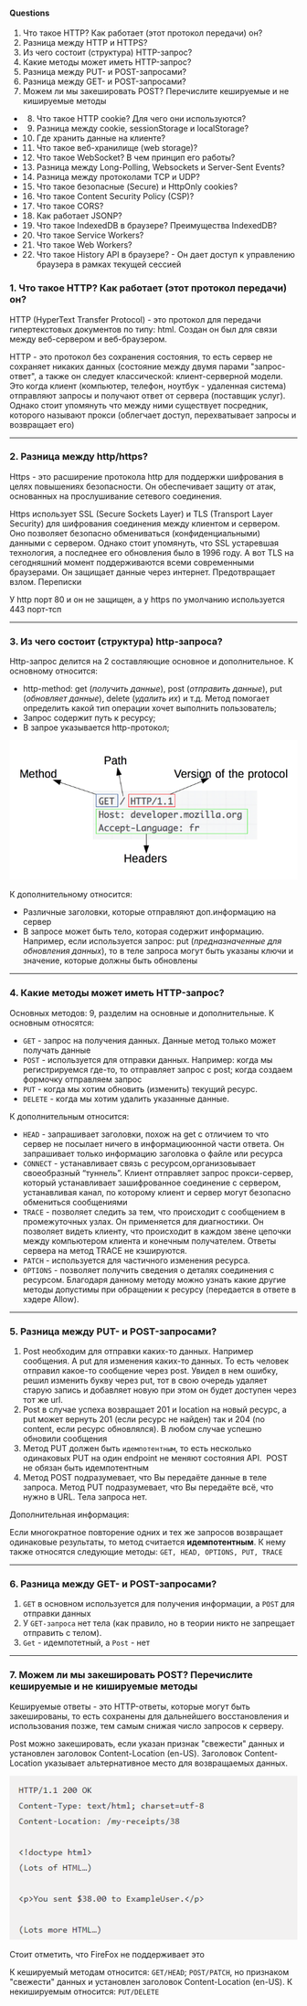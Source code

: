 #### Questions

1. Что такое HTTP? Как работает (этот протокол передачи) он?
2. Разница между HTTP и HTTPS?
3. Из чего состоит (структура) HTTP-запрос?
4. Какие методы может иметь HTTP-запрос?
5. Разница между PUT- и POST-запросами?
6. Разница между GET- и POST-запросами?
7. Можем ли мы закешировать POST? Перечислите кешируемые и не кишируемые методы

- 8. Что такое HTTP cookie? Для чего они используются?
- 9. Разница между cookie, sessionStorage и localStorage?
- 10. Где хранить данные на клиенте?
- 11. Что такое веб-хранилище (web storage)?
- 12. Что такое WebSocket? В чем принцип его работы?
- 13. Разница между Long-Polling, Websockets и Server-Sent Events?
- 14. Разница между протоколами TCP и UDP?
- 15. Что такое безопасные (Secure) и HttpOnly cookies?
- 16. Что такое Content Security Policy (CSP)?
- 17. Что такое CORS?
- 18. Как работает JSONP?
- 19. Что такое IndexedDB в браузере? Преимущества IndexedDB?
- 20. Что такое Service Workers?
- 21. Что такое Web Workers?
- 22. Что такое History API в браузере? - Он дает доступ к управлению браузера в рамках текущей сессией

### 1. Что такое HTTP? Как работает (этот протокол передачи) он?

HTTP (HyperText Transfer Protocol) - это протокол для передачи гипертекстовых документов по типу:
html. Создан он был для связи между веб-сервером и веб-браузером. <br/>

HTTP - это протокол без сохранения состояния, то есть сервер не сохраняет никаких данных (состояние
между двумя парами "запрос-ответ", а также он следует классической: клиент-серверной модели. Это когда клиент (компьютер, телефон, ноутбук - удаленная система) отправляют запросы и получают ответ от сервера (поставщик услуг). Однако стоит упомянуть что между ними существует посредник, которого называют прокси (облегчает доступ, перехватывает запросы и возвращает его)

---

### 2. Разница между http/https?

Https - это расширение протокола http для поддержки шифрования в целях повышениях безопасности. Он обеспечивает защиту от атак, основанных на прослушивание сетевого соединения. 

Https использует SSL (Secure Sockets Layer) и TLS (Transport Layer Security) для шифрования соединения между клиентом и сервером. Оно позволяет безопасно обмениваться (конфиденциальными) данными с сервером. Однако стоит упомянуть, что SSL устаревшая технология, а последнее его обновления было в 1996 году. А вот TLS на сегодняшний момент поддерживаются всеми современными браузерами. Он защищает данные через интернет. Предотвращает взлом. Переписки

У http порт 80 и он не защищен, а у https по умолчанию используется 443 порт-тсп

---

### 3. Из чего состоит (структура) http-запроса?

Http-запрос делится на 2 составляющие основное и дополнительное. К основному относится:

- http-method: get (_получить данные_), post (_отправить данные_), put (_обновляет данные_), delete (_удалить их_) и т.д. Метод помогает определить какой тип операции хочет выполнить пользователь;
- Запрос содержит путь к ресурсу;
- В запрое указывается http-протокол;

<img src="./assets/http.png" alt="Здесь находится модуль http-запроса">

К дополнительному относится:

- Различные заголовки, которые отправляют доп.информацию на сервер
- В запросе может быть тело, которая содержит информацию. Например, если используется запрос: put (_предназначенные для обновления данных_), то в теле запроса могут быть указаны ключи и значение, которые должны быть обновлены

---

### 4. Какие методы может иметь HTTP-запрос?

Основных методов: 9, разделим на основные и дополнительные. К основным относятся:

- `GET` - запрос на получения данных. Данные метод только может получать данные
- `POST` - используется для отправки данных. Например: когда мы регистрируемся где-то, то отправляет запрос с post; когда создаем формочку отправляем запрос
- `PUT` - когда мы хотим обновить (изменить) текущий ресурс.
- `DELETE` - когда мы хотим удалить указанные данные.

К дополнительным относится:

- `HEAD` - запрашивает заголовки, похож на get с отличием то что сервер не посылает ничего в информациюонной части ответа. Он запрашивает только информацию заголовка о файле или ресурса
- `CONNECT` - устанавливает связь с ресурсом,организовывает своеобразный “туннель”. Клиент отправляет запрос прокси-сервер, который устанавливает зашифрованное соединение с сервером, устанавливая канал, по которому клиент и сервер могут безопасно обмениться сообщениями
- `TRACE` - позволяет следить за тем, что происходит с сообщением в промежуточных узлах. Он применяется для диагностики. Он позволяет видеть клиенту, что происходит в каждом звене цепочки между компьютером клиента и конечным получателем. Ответы сервера на метод TRACE не кэшируются.
- `PATCH` - используется для частичного изменения ресурса.
- `OPTIONS` - позволяет получить сведения о деталях соединения с ресурсом. Благодаря данному методу можно узнать какие другие методы допустимы при обращении к ресурсу (передается в ответе в хэдере Allow).

---

### 5. Разница между PUT- и POST-запросами?

1. Post необходим для отправки каких-то данных. Например сообщения. А put для изменения каких-то данных. То есть человек отправил какое-то сообщение через post. Увидел в нем ошибку, решил изменить букву через put, тот в свою очередь удаляет старую запись и добавляет новую при этом он будет доступен через тот же url.
2. Post в случае успеха возвращает 201 и location на новый ресурс, а put может вернуть 201 (если ресурс не найден) так и 204 (no content, если ресурс обновлялся). В любом случае успешно обновили сообщения
3. Метод PUT должен быть `идемпотентным`, то есть несколько одинаковых PUT на один endpoint не меняют состояния API.  POST не обязан быть идемпотентным
4. Метод POST подразумевает, что Вы передаёте данные в теле запроса. Метод PUT подразумевает, что Вы передаёте всё, что нужно в URL. Тела запроса нет.

Дополнительная информация: 

Если многократное повторение одних и тех же запросов возвращает одинаковые результаты, то метод считается **идемпотентным**. К нему также относятся следующие методы: `GET, HEAD, OPTIONS, PUT, TRACE`

---

### 6. Разница между GET- и POST-запросами?  

1. `GET` в основном используется для получения информации, а `POST` для отправки данных
2. У `GET-запроса` нет тела (как правило, но в теории никто не запрещает отправить с телом).
3. `Get` - идемпотетный, а `Post` - нет

---

### 7. Можем ли мы закешировать POST? Перечислите кешируемые и не кишируемые методы

  Кешируемые ответы - это HTTP-ответы, которые могут быть закешированы, то есть сохранены для дальнейшего восстановления и использования позже, тем самым снижая число запросов к серверу. 

Post можно закешировать, если указан признак "свежести" данных и установлен заголовок Content-Location (en-US). Заголовок Content-Location указывает альтернативное место для возвращаемых данных.

<img src="./assets/http-1.PNG" alt="content-location">

Стоит отметить, что FireFox не поддерживает это

К кешируемый методам относится: `GET/HEAD`; `POST/PATCH`, но признаком "свежести" данных и установлен заголовок Content-Location (en-US). К некишируемым относится: `PUT/DELETE`